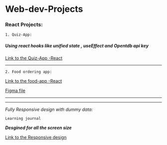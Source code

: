 # Web-dev-Projects

### React Projects: ###

```1. Quiz-App:```

##### Using react hooks like unified state , useEffect and Opentdb api key #####

[Link to the Quiz-App -React](https://funny-mochi-5d1ea0.netlify.app/)

---

```2. Food ordering app:```
 
 [Link to the food-app -React](https://polite-blancmange-cd4460.netlify.app/)

[Figma file](https://www.figma.com/file/3zClY2XdTgIRrtAz5zaD8m/Mobile-Restaurant-Menu-(Copy)?t=lelaDXuRPYNf9iZZ-0)

---
***
*Fully Responsive design with dummy data:*

```Learning journal```

***Desgined for all the screen size***

[Link to the Responsive design](https://effortless-kringle-e60bf8.netlify.app/)





